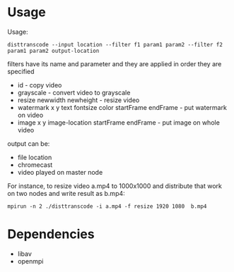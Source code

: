 
# Usage 

Usage:

    disttranscode --input location --filter f1 param1 param2 --filter f2 param1 param2 output-location

filters have its name and parameter and they are applied in order they are specified 

* id - copy video 
* grayscale - convert video to grayscale 
* resize newwidth newheight - resize video 
* watermark x y text fontsize color startFrame endFrame - put watermark on video
* image x y image-location startFrame endFrame - put image on whole video 

output can be:

* file location 
* chromecast 
* video played on master node 


For instance, to resize video a.mp4 to 1000x1000 and distribute that work on two nodes and write result as b.mp4:

    mpirun -n 2 ./disttranscode -i a.mp4 -f resize 1920 1080  b.mp4

# Dependencies

* libav
* openmpi